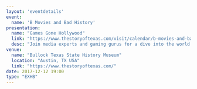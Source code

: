 ```yaml
---
layout: 'eventdetails'
event: 
  name: 'B Movies and Bad History'
presentation:
  name: "Games Gone Hollywood"
  link: "https://www.thestoryoftexas.com/visit/calendar/b-movies-and-bad-history-games-gone-hollywood-20171212"
  desc: "Join media experts and gaming gurus for a dive into the world of video game crossover films like Super Mario Brothers, Tomb Raider and many more."
venue: 
  name: "Bullock Texas State History Museum"
  location: "Austin, TX USA"
  link: "https://www.thestoryoftexas.com/"
date: 2017-12-12 19:00
type: "EXHB"
---
```


   

